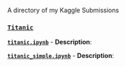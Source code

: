 A directory of my Kaggle Submissions

### **[`Titanic`](https://www.kaggle.com/competitions/titanic)**

 **[`titanic.ipynb`](titanic.ipynb)**
    - **Description**: 

    
 **[`titanic_simple.ipynb`](titanic_simple.ipynb)**
    - **Description**: 
